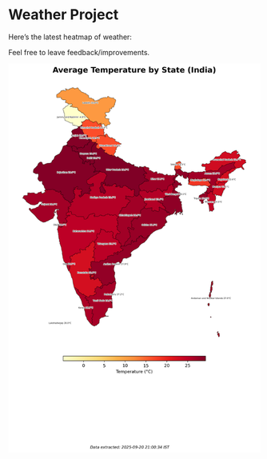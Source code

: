 # Weather Project

Here’s the latest heatmap of weather:

Feel free to leave feedback/improvements.

![India Heatmap](docs/assets/india_heatmap.png?v=CEC89C)
